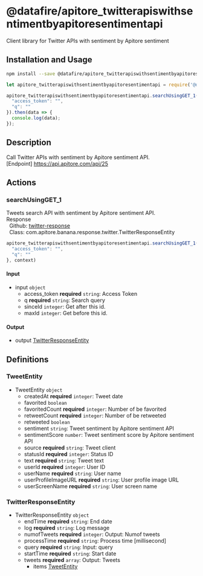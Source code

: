 # @datafire/apitore_twitterapiswithsentimentbyapitoresentimentapi

Client library for Twitter APIs with sentiment by Apitore sentiment

## Installation and Usage
```bash
npm install --save @datafire/apitore_twitterapiswithsentimentbyapitoresentimentapi
```
```js
let apitore_twitterapiswithsentimentbyapitoresentimentapi = require('@datafire/apitore_twitterapiswithsentimentbyapitoresentimentapi').create();

apitore_twitterapiswithsentimentbyapitoresentimentapi.searchUsingGET_1({
  "access_token": "",
  "q": ""
}).then(data => {
  console.log(data);
});
```

## Description

Call Twitter APIs with sentiment by Apitore sentiment API.<BR />[Endpoint] https://api.apitore.com/api/25

## Actions

### searchUsingGET_1
Tweets search API with sentiment by Apitore sentiment API.<BR />Response<BR />&nbsp; Github: <a href="https://github.com/keigohtr/apitore-response-parent/tree/master/twitter-response">twitter-response</a><BR />&nbsp; Class: com.apitore.banana.response.twitter.TwitterResponseEntity<BR />


```js
apitore_twitterapiswithsentimentbyapitoresentimentapi.searchUsingGET_1({
  "access_token": "",
  "q": ""
}, context)
```

#### Input
* input `object`
  * access_token **required** `string`: Access Token
  * q **required** `string`: Search query
  * sinceId `integer`: Get after this id.
  * maxId `integer`: Get before this id.

#### Output
* output [TwitterResponseEntity](#twitterresponseentity)



## Definitions

### TweetEntity
* TweetEntity `object`
  * createdAt **required** `integer`: Tweet date
  * favorited `boolean`
  * favoritedCount **required** `integer`: Number of be favorited
  * retweetCount **required** `integer`: Number of be retweeted
  * retweeted `boolean`
  * sentiment `string`: Tweet sentiment by Apitore sentiment API
  * sentimentScore `number`: Tweet sentiment score by Apitore sentiment API
  * source **required** `string`: Tweet client
  * statusId **required** `integer`: Status ID
  * text **required** `string`: Tweet text
  * userId **required** `integer`: User ID
  * userName **required** `string`: User name
  * userProfileImageURL **required** `string`: User profile image URL
  * userScreenName **required** `string`: User screen name

### TwitterResponseEntity
* TwitterResponseEntity `object`
  * endTime **required** `string`: End date
  * log **required** `string`: Log message
  * numofTweets **required** `integer`: Output: Numof tweets
  * processTime **required** `string`: Process time [millisecond]
  * query **required** `string`: Input: query
  * startTime **required** `string`: Start date
  * tweets **required** `array`: Output: Tweets
    * items [TweetEntity](#tweetentity)


